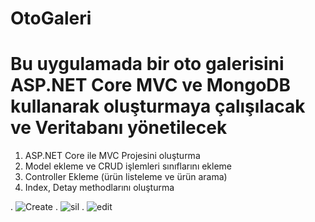 # OtoGaleri
# Bu uygulamada bir oto galerisini ASP.NET Core MVC ve MongoDB kullanarak oluşturmaya çalışılacak ve Veritabanı yönetilecek
1.	ASP.NET Core ile MVC Projesini oluşturma
2.	Model ekleme ve CRUD işlemleri sınıflarını ekleme
3.	Controller Ekleme (ürün listeleme ve ürün arama)
4.	Index, Detay  methodlarını oluşturma

. ![Create](https://github.com/okanokta/OtoGaleri/assets/100216485/026e0fd1-327d-4c30-94d0-c5333fdeaaee)
. ![sil](https://github.com/okanokta/OtoGaleri/assets/100216485/a4a842e7-6573-4c82-9d86-04b71f1c9d75)
. ![edit](https://github.com/okanokta/OtoGaleri/assets/100216485/eb114600-7796-467f-a6ba-a60cec0ec91f)



